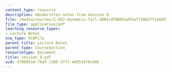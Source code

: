 ```yaml
---
content_type: resource
description: Handwritten notes from Session 9.
file: /media/courses/2-032-dynamics-fall-2004/df8005adfbaf72862ff1e0d53478c68b_session_9.pdf
file_type: application/pdf
learning_resource_types:
- Lecture Notes
ocw_type: OCWFile
parent_title: Lecture Notes
parent_type: CourseSection
resourcetype: Document
title: session_9.pdf
uid: df8005ad-fbaf-7286-2ff1-e0d53478c68b
---
```

